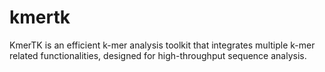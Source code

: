 # kmertk
KmerTK is an efficient k-mer analysis toolkit that integrates multiple k-mer related functionalities, designed for high-throughput sequence analysis.
